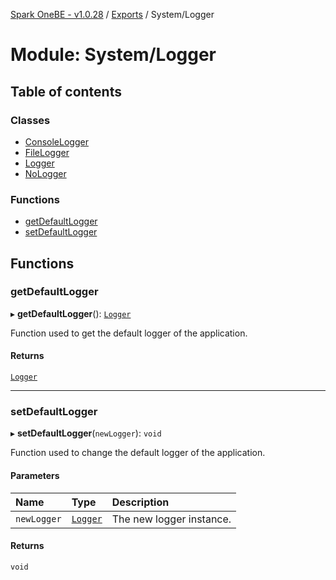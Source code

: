 [Spark OneBE - v1.0.28](../README.md) / [Exports](../modules.md) / System/Logger

# Module: System/Logger

## Table of contents

### Classes

- [ConsoleLogger](../classes/System_Logger.ConsoleLogger.md)
- [FileLogger](../classes/System_Logger.FileLogger.md)
- [Logger](../classes/System_Logger.Logger.md)
- [NoLogger](../classes/System_Logger.NoLogger.md)

### Functions

- [getDefaultLogger](System_Logger.md#getdefaultlogger)
- [setDefaultLogger](System_Logger.md#setdefaultlogger)

## Functions

### getDefaultLogger

▸ **getDefaultLogger**(): [`Logger`](../classes/System_Logger.Logger.md)

Function used to get the default logger of the application.

#### Returns

[`Logger`](../classes/System_Logger.Logger.md)

___

### setDefaultLogger

▸ **setDefaultLogger**(`newLogger`): `void`

Function used to change the default logger of the application.

#### Parameters

| Name | Type | Description |
| :------ | :------ | :------ |
| `newLogger` | [`Logger`](../classes/System_Logger.Logger.md) | The new logger instance. |

#### Returns

`void`
